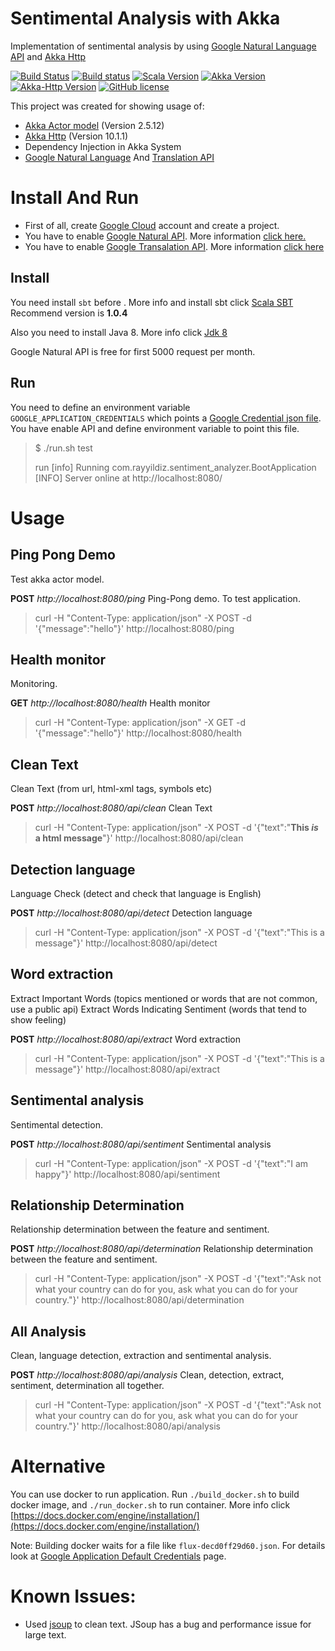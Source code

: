 Sentimental Analysis with Akka
===

Implementation of sentimental analysis by using [Google Natural Language API](https://cloud.google.com/natural-language/)  and [Akka Http](http://akka.io/)

[![Build Status](http://img.shields.io/travis/rayyildiz/sentimental-analysis.svg?style=flat-square)](https://travis-ci.org/rayyildiz/sentimental-analysis)
[![Build status](https://ci.appveyor.com/api/projects/status/aqlnj4skqgf10lfx?svg=true)](https://ci.appveyor.com/project/rayyildiz/sentimental-analysis)
[![Scala Version](https://img.shields.io/badge/scala-2.12.5-red.svg)](https://github.com/rayyildiz/sentimental-analysis/blob/master/build.sbt)
[![Akka Version](https://img.shields.io/badge/akka-2.5.12-blue.svg)](https://github.com/rayyildiz/sentimental-analysis/blob/master/project/Dependencies.scala)
[![Akka-Http Version](https://img.shields.io/badge/akka--http-10.1.1-orange.svg)](https://github.com/rayyildiz/sentimental-analysis/blob/master/project/Dependencies.scala)
[![GitHub license](https://img.shields.io/github/license/rayyildiz/sentimental-analysis.svg)](https://github.com/rayyildiz/sentimental-analysis/blob/master/LICENSE)


This project was created for showing usage of:

* [Akka Actor model](http://doc.akka.io/docs/akka/current/scala/actors.html) (Version 2.5.12)
* [Akka Http](http://doc.akka.io/docs/akka-http/current/scala/http/) (Version 10.1.1)
* Dependency Injection in Akka System
* [Google Natural Language](https://cloud.google.com/natural-language/) And [Translation API](https://cloud.google.com/translate/docs/)

Install And Run
===

- First of all, create [Google Cloud](https://cloud.google.com/) account and create a project.
- You have to enable [Google Natural API](https://cloud.google.com/natural-language/). More information [click here.](https://cloud.google.com/natural-language/docs/getting-started)
- You have to enable [Google Transalation API](https://cloud.google.com/translate). More information [click here](https://cloud.google.com/translate/docs/getting-started)

Install
---
You need install ```sbt``` before . More info and install sbt click [Scala SBT](http://www.scala-sbt.org/0.13/docs/Setup.html)
Recommend version is **1.0.4**

Also you need to install Java 8. More info click [Jdk 8](http://www.oracle.com/technetwork/java/javase/downloads/jdk8-downloads-2133151.html)

Google Natural API is free for first 5000 request per month.

Run
---
You need to define an environment variable ```GOOGLE_APPLICATION_CREDENTIALS``` which points a [Google Credential json file](https://cloud.google.com/docs/authentication/getting-started). You have enable API and define environment variable to point this file.


> $ ./run.sh
> test
>
> run
> [info] Running com.rayyildiz.sentiment_analyzer.BootApplication
> [INFO] Server online at http://localhost:8080/

Usage
===

Ping Pong Demo
---
Test akka actor model.

**POST** _http://localhost:8080/ping_ Ping-Pong demo. To test application.

> curl -H "Content-Type: application/json"  -X POST -d '{"message":"hello"}' http://localhost:8080/ping

Health monitor
---

Monitoring.

**GET** _http://localhost:8080/health_  Health monitor

> curl -H "Content-Type: application/json"  -X GET -d '{"message":"hello"}' http://localhost:8080/health

Clean Text
---

Clean Text (from url, html-xml tags, symbols etc)

**POST** _http://localhost:8080/api/clean_ Clean Text

> curl -H "Content-Type: application/json"  -X POST -d '{"text":"<b>This <i>is</i> a html message</b>"}' http://localhost:8080/api/clean

Detection language
---

Language Check (detect and check that language is English)

**POST** _http://localhost:8080/api/detect_ Detection language

> curl -H "Content-Type: application/json"  -X POST -d '{"text":"This is a message"}' http://localhost:8080/api/detect

Word extraction
---

Extract Important Words (topics mentioned or words that are not common, use a public api) Extract Words Indicating Sentiment (words that tend to show feeling)

**POST** _http://localhost:8080/api/extract_ Word extraction

> curl -H "Content-Type: application/json"  -X POST -d '{"text":"This is a message"}' http://localhost:8080/api/extract

Sentimental analysis
---

Sentimental detection.

**POST** _http://localhost:8080/api/sentiment_ Sentimental analysis

> curl -H "Content-Type: application/json"  -X POST -d '{"text":"I am happy"}' http://localhost:8080/api/sentiment

Relationship Determination
---

Relationship determination between the feature and sentiment.

**POST** _http://localhost:8080/api/determination_ Relationship determination between the feature and sentiment.

> curl -H "Content-Type: application/json"  -X POST -d '{"text":"Ask not what your country can do for you, ask what you can do for your country."}' http://localhost:8080/api/determination

All Analysis
---

Clean, language detection, extraction and sentimental analysis.

**POST** _http://localhost:8080/api/analysis_ Clean, detection, extract, sentiment, determination all together.

> curl -H "Content-Type: application/json"  -X POST -d '{"text":"Ask not what your country can do for you, ask what you can do for your country."}' http://localhost:8080/api/analysis


Alternative
===

You can use docker to run application. Run ```./build_docker.sh``` to build docker image, and ```./run_docker.sh``` to run container.
More info click [https://docs.docker.com/engine/installation/](https://docs.docker.com/engine/installation/)

Note: Building docker waits for a file like ```flux-decd0ff29d60.json```. For details look at [Google Application Default Credentials](https://developers.google.com/identity/protocols/application-default-credentials) page.

Known Issues:
===

* Used [jsoup](https://jsoup.org/) to clean text. JSoup has a bug and performance issue for large text.

